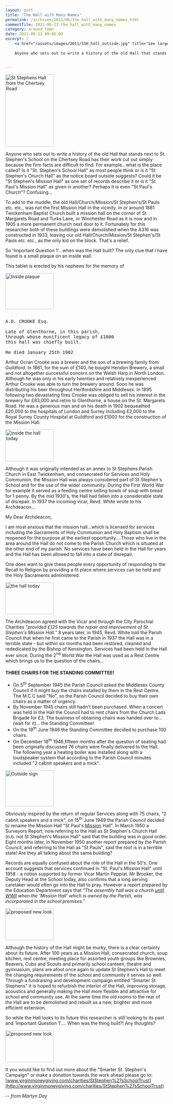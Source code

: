 ```yaml
---
layout: post
title: "The Hall with Many Names"
permalink: /archives/2011/06/the_hall_with_many_names.html
commentfile: 2011-06-23-the_hall_with_many_names
category: around_town
date: 2011-06-23 09:05:09
excerpt: |
    <a href="/assets/images/2011/SSH_hall_outside.jpg" title="See larger version of - St Stephens Hall from the Chertsey Road"><img src="/assets/images/2011/SSH_hall_outside_thumb.jpg" width="150" height="225" alt="St Stephens Hall from the Chertsey Road" class="photo right" /></a>
    
    Anyone who sets out to write a history of the old Hall that stands next to St. Stephen's School on the Chertsey Road has their work cut out simply because the firm facts are difficult to find. For example...what is the place called? Is it "St. Stephen's School Hall" as most people think or is it "St Stephen's Church Hall" as the notice board outside suggests? Could it be "St Stephen's Mission Hall" as one set of records describe it or is it "St Paul's Mission Hall" as given in another? Perhaps it is even "St Paul's Church"? Confusing...
    

---
```


<a href="/assets/images/2011/SSH_hall_outside.jpg" title="See larger version of - St Stephens Hall from the Chertsey Road"><img src="/assets/images/2011/SSH_hall_outside_thumb.jpg" width="150" height="225" alt="St Stephens Hall from the Chertsey Road" class="photo right" /></a>

Anyone who sets out to write a history of the old Hall that stands next to St. Stephen's School on the Chertsey Road has their work cut out simply because the firm facts are difficult to find. For example...what is the place called? Is it "St. Stephen's School Hall" as most people think or is it "St Stephen's Church Hall" as the notice board outside suggests? Could it be "St Stephen's Mission Hall" as one set of records describe it or is it "St Paul's Mission Hall" as given in another? Perhaps it is even "St Paul's Church"? Confusing...

To add to the muddle, the old Hall/Church/Mission/St Stephen's/St Pauls etc. etc., was not the first Mission Hall in the vicinity. In or around 1881 Twickenham Baptist Church built a mission hall on the corner of St Margarets Road and Turks Lane, or Winchester Road as it is now and in 1905 a more permanent church next door to it. Fortunately for this researcher both of these buildings were demolished when the A316 was constructed in 1933, leaving our old Hall/Church/Mission/St Stephen's/St Pauls etc. etc., as the only kid on the block. That's a relief.

So 'Important Question 1'...when was the Hall built? The only clue that I have found is a small plaque on an inside wall.

This tablet is erected by his nephews for the memory of

<a href="/assets/images/2011/SSH_inside_plaque.jpg" title="See larger version of - Inside plaque"><img src="/assets/images/2011/SSH_inside_plaque_thumb.jpg" width="150" height="112" alt="Inside plaque" class="photo right" /></a>

<pre markdown="1" class="poem">

A.O. CROOKE Esq.

Late of Glenthorne, in this parish, 
through whose munificent legacy of £1000 
this hall was chiefly built.

He died January 25th 1902
</pre>

Arthur Ocran Crooke was a brewer and the son of a brewing family from Guildford. In 1861, for the sum of £140, he bought Hendon Brewery, a small and not altogether successful concern on the Welsh Harp in North London. Although he was only in his early twenties and relatively inexperienced Arthur Crooke was able to turn the brewery around. Soon he was distributing his beer throughout Hertfordshire and Middlesex. In 1895 following two devastating fires Crooke was obliged to sell his interest in the brewery for £83,000 and retire to Glenthorne, a house on the St. Margarets Road. He was a generous man and on his death in 1902 bequeathed £20,000 to the hospitals of London and Surrey including £2,000 to the Royal Surrey County Hospital at Guildford and £1000 for the construction of the Mission Hall.

<a href="/assets/images/2011/SSH_Hall-14_existing.jpg" title="See larger version of - inside the hall today"><img src="/assets/images/2011/SSH_Hall-14_existing_thumb.jpg" width="150" height="99" alt="inside the hall today" class="photo right" /></a>

Although it was originally intended as an annex to St Stephens Parish Church in East Twickenham, and consecrated for Services and Holy Communion, the Mission Hall was always considered part of St Stephen's School and for the use of the wider community. During the First World War for example it served as a feeding centre selling bowls of soup with bread for 1 penny. By the mid 1930's, the Hall had fallen into a considerable state of disrepair. In 1937 the incoming vicar, Revd. White wrote to his Archdeacon...

<div markdown="1" class="letter">
My Dear Archdeacon,

I am most anxious that the mission hall...which is licensed for services including the Sacraments of Holy Communion and Holy Baptism shall be reopened for the purpose at the earliest opportunity....Those who live in the area around the Hall do not come to the Parish Church which is situated at the other end of my parish. No services have been held in the Hall for years and the Hall has been allowed to fall into a state of disrepair.

One does want to give these people every opportunity of responding to the Recall to Religion by providing a fit place where services can be held and the Holy Sacraments administered.

</div>
<a href="/assets/images/2011/SSH_Hall-13_existing.jpg" title="See larger version of - the hall today"><img src="/assets/images/2011/SSH_Hall-13_existing_thumb.jpg" width="150" height="99" alt="the hall today" class="photo right" /></a>

The Archdeacon agreed with the Vicar and through the City Parochial Charities <em>"provided £125 towards the repair and improvement of St. Stephen's Mission Hall."</em> 8 years later, in 1945, Revd. White told the Parish Council that when he first came to the Parish in 1937 the Hall was in a terrible state - but within six months had been restored, cleaned and rededicated by the Bishop of Kensington. Services had been held in the Hall ever since. During the 2<sup>nd</sup> World War the Hall was used as a Rest Centre which brings us to the question of the chairs...

#### THREE CHAIRS FOR THE STANDING COMMITTEE!

-   On 5<sup>th</sup> September 1945 the Parish Council asked the Middlesex County Council if it might buy the chairs installed by them in the Rest Centre. The M.C.C said "No", so the Parish Council decided to buy their own chairs as a matter of urgency.
-   By November 1945 chairs still hadn't been purchased. When a concert was held in the Hall the Council had to rent chairs from the Church Lads Brigade for £3. The business of obtaining chairs was handed over to... (wait for it)... the Standing Committee!
-   On the 19<sup>th</sup> June 1946 the Standing Committee decided to purchase 100 chairs.
-   On December 18<sup>th</sup> 1946¸fifteen months after the question of seating had been originally discussed 76 chairs were finally delivered to the Hall. The following year a heating boiler was installed along with a loudspeaker system that according to the Parish Council minutes included "2 cabnit speakers and a mick".

<a href="/assets/images/2011/SSH_outside_sign.jpg" title="See larger version of - Outside sign"><img src="/assets/images/2011/SSH_outside_sign_thumb.jpg" width="150" height="112" alt="Outside sign" class="photo right" /></a>

Obviously inspired by the return of regular Services along with 75 chairs, "2 cabnit speakers and a mick", on 15<sup>th</sup> June 1949 the Parish Council decided to rename the Mission Hall "St Paul's <u>Mission</u> Hall". In March 1950 a Surveyors Report, now referring to the Hall as St Stephen's Church Hall (n.b. not St Stephen's Mission Hall" said that the building was in good order. Eight months later, in November 1950 another report prepared by the Parish Council, and referring to the Hall as "St Pauls", said the roof is in a terrible state! Are they all talking about the same building?

Records are equally confused about the role of the Hall in the 50's. One account suggests that services continued in "St. Paul's Mission Hall" until 1958 - a notion supported by former Vicar Martin Peppiat. Mr Brooker, the Deputy Head at the School today, also confirms that a long serving caretaker would often go into the Hall to pray. However a report prepared by the Education Department says that <em>"The assembly hall was a church <u>until WWII</u> when the 'Mission Hall' which is owned by the Parish, was incorporated in the school premises."</em>

<a href="/assets/images/2011/SSH_Hall-13_proposed.jpg" title="See larger version of - proposed new look"><img src="/assets/images/2011/SSH_Hall-13_proposed_thumb.jpg" width="150" height="99" alt="proposed new look" class="photo right" /></a>

Although the history of the Hall might be murky, there is a clear certainty about its future. After 100 years as a Mission Hall, consecrated church, soup kitchen, rest centre, meeting place for assorted youth groups like Brownies, Beavers, Cubs and Scouts and primarily school canteen, theatre and gymnasium, plans are afoot once again to update St Stephen's Hall to meet the changing requirements of the school and community it serves so well. Through a fundraising and development campaign entitled "Smarter St Stephens" it is hoped to refurbish the interior of the Hall, improving storage, acoustics and generally making the Hall more flexible and attractive for school and community use. At the same time the old rooms to the rear of the Hall are to be demolished and rebuilt as a new, brighter and more efficient extension.

So while the Hall looks to its future this researcher is still looking to its past and 'Important Question 1'.... When was the thing built?! Any thoughts?

<div markdown="1" class="box">
<a href="/assets/images/2011/SSH_Hall-14_proposed.jpg" title="See larger version of - proposed new look"><img src="/assets/images/2011/SSH_Hall-14_proposed_thumb.jpg" width="150" height="99" alt="proposed new look" class="photo left" /></a>

It you would like to find out more about the "Smarter St. Stephen's Campaign" or make a donation towards the work ahead please go to: [www.virginmoneygiving.com/charities/StStephen%27sSchoolTrust](http://www.virginmoneygiving.com/charities/StStephen%27sSchoolTrust)

</div>
<cite>-- from Martyn Day</cite>
